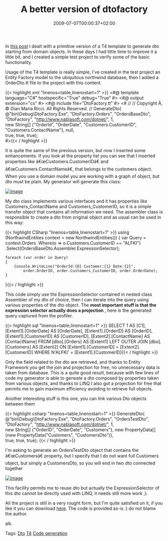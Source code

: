 ﻿---
title: "A better version of dtofactory"
description: ""
date: 2009-07-07T00:00:37+02:00
draft: false
tags: [NET framework,Software Architecture]
categories: [NET framework,Software Architecture]
---
In [this post](http://www.codewrecks.com/blog/index.php/2009/06/24/a-dto-factory-code-generator-with-visual-studio-t4/) I dealt with a primitive version of a T4 template to generate dto starting from domain objects. In these days I had little time to improve it a little bit, and I created a simple test project to verify some of the basic functionality.

Usage of the T4 template is really simple, I've created in the test project an Entity Factory model to the ubiquitous northwind database, then I added a OrderDto.tt file to the project with this content.

{{< highlight xml "linenos=table,linenostart=1" >}}
<#@ template language="C#" hostspecific="True" debug="True" #>
<#@ output extension="cs" #>
<#@ include file="DtoFactory.tt" #>
<#
// <copyright file="OrdersDto.tt" company="Gian Maria Ricci">
//  Copyright Ã‚ © Gian Maria Ricci. All Rights Reserved.
// </copyright>
    GenerateDto(
        @"bin\Debug\DtoFactory.Exe", 
        "DtoFactory.Orders",
        "OrdersBaseDto",
        "DtoFactory",
        "http://www.nablasoft.com/dotnet/",
        1,      
        new String[] {"OrderId", "OrderDate", "Customers.CustomerID", "Customers.ContactName"},
        null,   
        true, true, true);  
#>{{< / highlight >}}

<!-- Code inserted with Steve Dunn's Windows Live Writer Code Formatter Plugin.  http://dunnhq.com -->

It is quite the same of the previous version, but now I inserted some enhancements. If you look at the property list you can see that I inserted properties like â€œCustomers.CustomerIDâ€ and â€œCustomers.ContactNameâ€, that belongs to the customers object. When you use a domain model you are working with a graph of object, but dto must be plain. My generator will generate this class:

[![image](https://www.codewrecks.com/blog/wp-content/uploads/2009/07/image-thumb14.png "image")](https://www.codewrecks.com/blog/wp-content/uploads/2009/07/image14.png)

My dto class implements various interfaces and it has properties like Customers\_ContactName and Customers\_CustomerID, so it is a simple transfer object that contains all information we need. The assembler class is responsible to create a dto from original object and as usual can be used in this way:

{{< highlight CSharp "linenos=table,linenostart=1" >}}
using (NorthwindEntities context = new NorthwindEntities())
{
    var Query = context.Orders
       .Where(o => o.Customers.CustomerID == "ALFKI")
       .Select(OrdersBaseDto.Assembler.ExpressionSelector);

    foreach (var order in Query)
    {
        Console.WriteLine("OrderId:{0} Customer:{1} Date:{2}",
            order.OrderID, order.Customers_CustomerID, order.OrderDate);
    }
}{{< / highlight >}}

<!-- Code inserted with Steve Dunn's Windows Live Writer Code Formatter Plugin.  http://dunnhq.com -->

This code simply use the ExpressionSelector contained in nested class Assembler of my dto of choice, then I can iterate into the query using various properties of the dto object. The  **most important stuff is that the expression selector actually does a projection** , here is the generated query captured from the profiler.

{{< highlight sql "linenos=table,linenostart=1" >}}
SELECT 
1 AS [C1], 
[Extent1].[OrderDate] AS [OrderDate], 
[Extent1].[OrderID] AS [OrderID], 
[Extent1].[CustomerID] AS [CustomerID], 
[Extent2].[ContactName] AS [ContactName]
FROM  [dbo].[Orders] AS [Extent1]
LEFT OUTER JOIN [dbo].[Customers] AS [Extent2] ON [Extent1].[CustomerID] = [Extent2].[CustomerID]
WHERE N'ALFKI' = [Extent1].[CustomerID]{{< / highlight >}}

<!-- Code inserted with Steve Dunn's Windows Live Writer Code Formatter Plugin.  http://dunnhq.com -->

Only the field related to the dto are retrieved, and thanks to Entity Framework you get the join and projection for free, no unnecessary data is taken from database. This is a quite good result, because with few lines of code my generator is able to geneate a dto composed by properties taken from various objects, and thanks to LINQ I also got a projection for free that permits me to gain maximum efficiency avoiding to retrieve full objects.

Another interesting stuff is this one, you can link various Dto objects between them

{{< highlight csharp "linenos=table,linenostart=1" >}}
    GenerateDto(
        @"bin\Debug\DtoFactory.Exe", 
        "DtoFactory.Orders",
        "OrdersTestDto",
        "DtoFactory",
        "http://www.nablasoft.com/dotnet/",
        1,      
        new String[] {"OrderID", "OrderDate", "Customers"},
        new PropertyData[] {new PropertyData("Customers", "CustomersDto")},   
        true, true, true); {{< / highlight >}}

<!-- Code inserted with Steve Dunn's Windows Live Writer Code Formatter Plugin.  http://dunnhq.com -->

I'm asking to generate an OrdersTestDto object that contains the â€œCustomersâ€ property, but I specify that I do not want full Customers object, but simply a CustomersDto, so you will end in two dto connected together

[![image](https://www.codewrecks.com/blog/wp-content/uploads/2009/07/image-thumb15.png "image")](https://www.codewrecks.com/blog/wp-content/uploads/2009/07/image15.png)

This facility permits me to reuse dto but actually the ExpressionSelector of this dto cannot be directly used with LINQ, it needs still more work ;).

All the project is still in a very rought form, but I'm quite satisfied on it, if you like it you can download [here](http://www.codewrecks.com/blog/storage/dtofactoryblog.zip). The code is provided as-is :) do not blame the author.

alk.

Tags: [Dto](http://technorati.com/tag/Dto) [T4](http://technorati.com/tag/T4) [Code generation](http://technorati.com/tag/Code%20generation)
